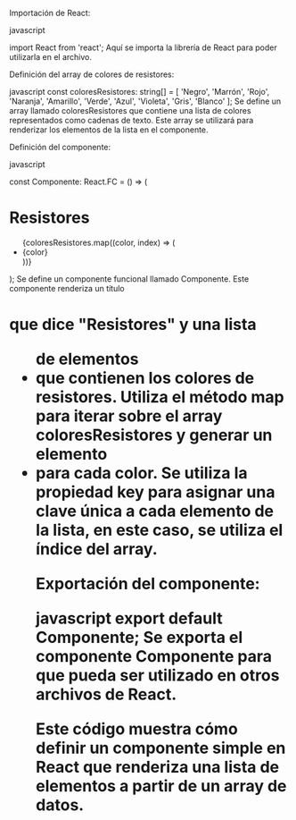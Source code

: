 Importación de React:

javascript

import React from 'react';
Aquí se importa la librería de React para poder utilizarla en el archivo.

Definición del array de colores de resistores:

javascript
const coloresResistores: string[] = [
  'Negro', 'Marrón', 'Rojo', 'Naranja', 'Amarillo',
  'Verde', 'Azul', 'Violeta', 'Gris', 'Blanco'
];
Se define un array llamado coloresResistores que contiene una lista de colores representados como cadenas de texto. Este array se utilizará para renderizar los elementos de la lista en el componente.

Definición del componente:

javascript

const Componente: React.FC = () => (
  <div>
    <h1>Resistores</h1>
    <ul>
      {coloresResistores.map((color, index) => (
        <li key={index}>{color}</li>
      ))}
    </ul>
  </div>
);
Se define un componente funcional llamado Componente. Este componente renderiza un título <h1> que dice "Resistores" y una lista <ul> de elementos <li> que contienen los colores de resistores. Utiliza el método map para iterar sobre el array coloresResistores y generar un elemento <li> para cada color. Se utiliza la propiedad key para asignar una clave única a cada elemento de la lista, en este caso, se utiliza el índice del array.

Exportación del componente:

javascript
export default Componente;
Se exporta el componente Componente para que pueda ser utilizado en otros archivos de React.

Este código muestra cómo definir un componente simple en React que renderiza una lista de elementos a partir de un array de datos.






